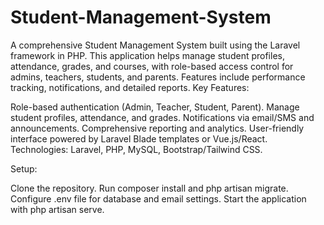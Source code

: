 # Student-Management-System
A comprehensive Student Management System built using the Laravel framework in PHP. This application helps manage student profiles, attendance, grades, and courses, with role-based access control for admins, teachers, students, and parents. Features include performance tracking, notifications, and detailed reports.
Key Features:

Role-based authentication (Admin, Teacher, Student, Parent).
Manage student profiles, attendance, and grades.
Notifications via email/SMS and announcements.
Comprehensive reporting and analytics.
User-friendly interface powered by Laravel Blade templates or Vue.js/React.
Technologies: Laravel, PHP, MySQL, Bootstrap/Tailwind CSS.

Setup:

Clone the repository.
Run composer install and php artisan migrate.
Configure .env file for database and email settings.
Start the application with php artisan serve.
